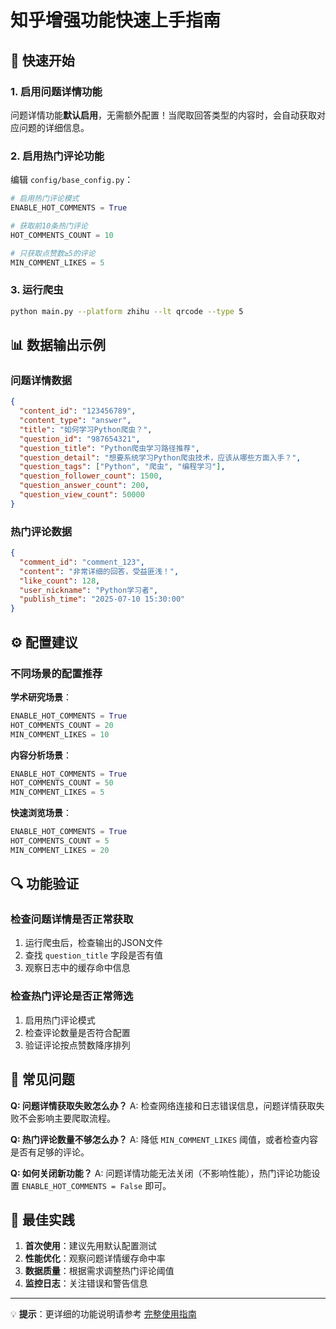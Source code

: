 # 知乎增强功能快速上手指南

## 🚀 快速开始

### 1. 启用问题详情功能

问题详情功能**默认启用**，无需额外配置！当爬取回答类型的内容时，会自动获取对应问题的详细信息。

### 2. 启用热门评论功能

编辑 `config/base_config.py`：

```python
# 启用热门评论模式
ENABLE_HOT_COMMENTS = True

# 获取前10条热门评论
HOT_COMMENTS_COUNT = 10

# 只获取点赞数≥5的评论
MIN_COMMENT_LIKES = 5
```

### 3. 运行爬虫

```bash
python main.py --platform zhihu --lt qrcode --type 5
```

## 📊 数据输出示例

### 问题详情数据

```json
{
  "content_id": "123456789",
  "content_type": "answer",
  "title": "如何学习Python爬虫？",
  "question_id": "987654321",
  "question_title": "Python爬虫学习路径推荐",
  "question_detail": "想要系统学习Python爬虫技术，应该从哪些方面入手？",
  "question_tags": ["Python", "爬虫", "编程学习"],
  "question_follower_count": 1500,
  "question_answer_count": 200,
  "question_view_count": 50000
}
```

### 热门评论数据

```json
{
  "comment_id": "comment_123",
  "content": "非常详细的回答，受益匪浅！",
  "like_count": 128,
  "user_nickname": "Python学习者",
  "publish_time": "2025-07-10 15:30:00"
}
```

## ⚙️ 配置建议

### 不同场景的配置推荐

**学术研究场景**：
```python
ENABLE_HOT_COMMENTS = True
HOT_COMMENTS_COUNT = 20
MIN_COMMENT_LIKES = 10
```

**内容分析场景**：
```python
ENABLE_HOT_COMMENTS = True
HOT_COMMENTS_COUNT = 50
MIN_COMMENT_LIKES = 5
```

**快速浏览场景**：
```python
ENABLE_HOT_COMMENTS = True
HOT_COMMENTS_COUNT = 5
MIN_COMMENT_LIKES = 20
```

## 🔍 功能验证

### 检查问题详情是否正常获取

1. 运行爬虫后，检查输出的JSON文件
2. 查找 `question_title` 字段是否有值
3. 观察日志中的缓存命中信息

### 检查热门评论是否正常筛选

1. 启用热门评论模式
2. 检查评论数量是否符合配置
3. 验证评论按点赞数降序排列

## 📝 常见问题

**Q: 问题详情获取失败怎么办？**
A: 检查网络连接和日志错误信息，问题详情获取失败不会影响主要爬取流程。

**Q: 热门评论数量不够怎么办？**
A: 降低 `MIN_COMMENT_LIKES` 阈值，或者检查内容是否有足够的评论。

**Q: 如何关闭新功能？**
A: 问题详情功能无法关闭（不影响性能），热门评论功能设置 `ENABLE_HOT_COMMENTS = False` 即可。

## 🎯 最佳实践

1. **首次使用**：建议先用默认配置测试
2. **性能优化**：观察问题详情缓存命中率
3. **数据质量**：根据需求调整热门评论阈值
4. **监控日志**：关注错误和警告信息

---

💡 **提示**：更详细的功能说明请参考 [完整使用指南](zhihu_enhancement_guide.md)
